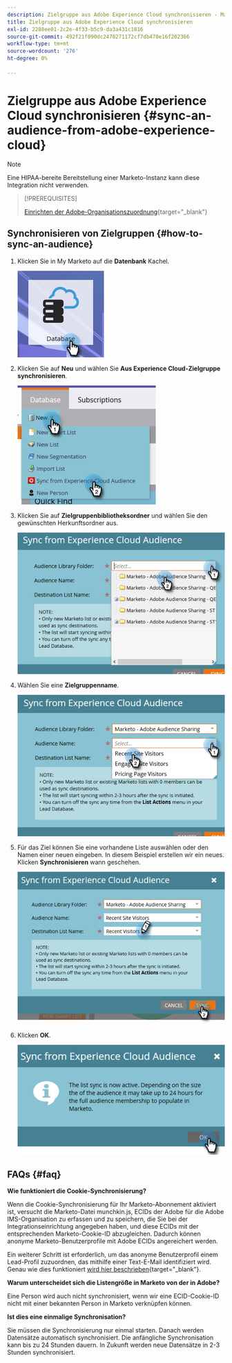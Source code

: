 ```yaml
---
description: Zielgruppe aus Adobe Experience Cloud synchronisieren - Marketo-Dokumente - Produktdokumentation
title: Zielgruppe aus Adobe Experience Cloud synchronisieren
exl-id: 2288ee01-2c2e-4f33-b5c9-da3a431c1816
source-git-commit: 492f21f090dc2478271172cf7db470e16f202366
workflow-type: tm+mt
source-wordcount: '276'
ht-degree: 0%

---
```


# Zielgruppe aus Adobe Experience Cloud synchronisieren {#sync-an-audience-from-adobe-experience-cloud}

>[!NOTE]
>
>Eine HIPAA-bereite Bereitstellung einer Marketo-Instanz kann diese Integration nicht verwenden.

>[!PREREQUISITES]
>
>[Einrichten der Adobe-Organisationszuordnung](/help/marketo/product-docs/adobe-experience-cloud-integrations/set-up-adobe-organization-mapping.md){target=&quot;_blank&quot;}

## Synchronisieren von Zielgruppen {#how-to-sync-an-audience}

1. Klicken Sie in My Marketo auf die **Datenbank** Kachel.

   ![](assets/sync-an-audience-from-adobe-experience-cloud-1.png)

1. Klicken Sie auf **Neu** und wählen Sie **Aus Experience Cloud-Zielgruppe synchronisieren**.

   ![](assets/sync-an-audience-from-adobe-experience-cloud-2.png)

1. Klicken Sie auf **Zielgruppenbibliotheksordner** und wählen Sie den gewünschten Herkunftsordner aus.

   ![](assets/sync-an-audience-from-adobe-experience-cloud-3.png)

1. Wählen Sie eine **Zielgruppenname**.

   ![](assets/sync-an-audience-from-adobe-experience-cloud-4.png)

1. Für das Ziel können Sie eine vorhandene Liste auswählen oder den Namen einer neuen eingeben. In diesem Beispiel erstellen wir ein neues. Klicken **Synchronisieren** wann geschehen.

   ![](assets/sync-an-audience-from-adobe-experience-cloud-5.png)

1. Klicken **OK**.

   ![](assets/sync-an-audience-from-adobe-experience-cloud-6.png)

## FAQs {#faq}

**Wie funktioniert die Cookie-Synchronisierung?**

Wenn die Cookie-Synchronisierung für Ihr Marketo-Abonnement aktiviert ist, versucht die Marketo-Datei munchkin.js, ECIDs der Adobe für die Adobe IMS-Organisation zu erfassen und zu speichern, die Sie bei der Integrationseinrichtung angegeben haben, und diese ECIDs mit der entsprechenden Marketo-Cookie-ID abzugleichen. Dadurch können anonyme Marketo-Benutzerprofile mit Adobe ECIDs angereichert werden.

Ein weiterer Schritt ist erforderlich, um das anonyme Benutzerprofil einem Lead-Profil zuzuordnen, das mithilfe einer Text-E-Mail identifiziert wird. Genau wie dies funktioniert [wird hier beschrieben](/help/marketo/product-docs/reporting/basic-reporting/report-activity/tracking-anonymous-activity-and-people.md){target=&quot;_blank&quot;}.

**Warum unterscheidet sich die Listengröße in Marketo von der in Adobe?**

Eine Person wird auch nicht synchronisiert, wenn wir eine ECID-Cookie-ID nicht mit einer bekannten Person in Marketo verknüpfen können.

**Ist dies eine einmalige Synchronisation?**

Sie müssen die Synchronisierung nur einmal starten. Danach werden Datensätze automatisch synchronisiert. Die anfängliche Synchronisation kann bis zu 24 Stunden dauern. In Zukunft werden neue Datensätze in 2-3 Stunden synchronisiert.
